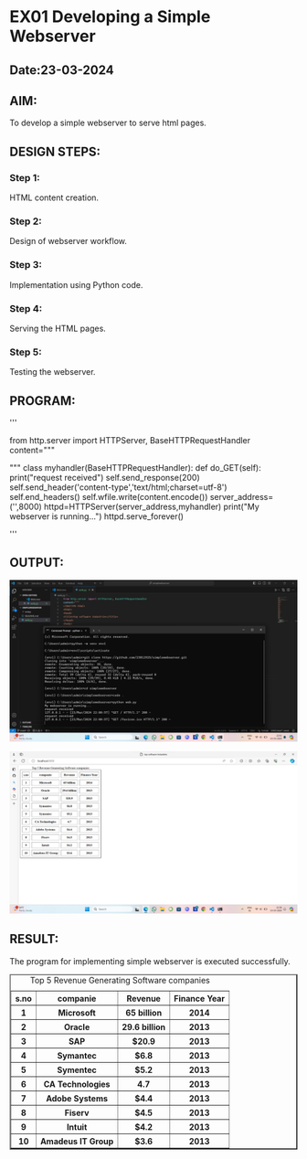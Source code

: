 # EX01 Developing a Simple Webserver
## Date:23-03-2024

## AIM:
To develop a simple webserver to serve html pages.

## DESIGN STEPS:
### Step 1: 
HTML content creation.

### Step 2:
Design of webserver workflow.

### Step 3:
Implementation using Python code.

### Step 4:
Serving the HTML pages.

### Step 5:
Testing the webserver.

## PROGRAM:
'''

from http.server import HTTPServer, BaseHTTPRequestHandler
content="""
<!DOCTYPE html>
<html>
<head>
<title>top software Industries</title>
</head>
<body>
<table border="2" cellspacing="10"cellpadding="6">
<caption>Top 5 Revenue Generating Software companies</caption>
<tr>
<th>s.no</th>
<th>companie</th>
<th>Revenue</th>
<th>Finance Year</th>
</tr>
<tr>
<th>1</th>
<th>Microsoft</th>
<th>65 billion</th>
<th>2014</th>
</tr>
<tr>
<th>2</th>
<th>Oracle</th>
<th>29.6 billion</th>
<th>2013</th>
</tr>
<tr>
<th>3</th>
<th>SAP</th>
<th>$20.9</th>
<th>2013</th>
</tr>
<tr>
<th>4</th>
<th>Symantec</th>
<th>$6.8</th>
<th>2013</th>
</tr>
<tr>
<th>5</th>
<th>Symentec</th>
<th>$5.2</th>
<th>2013</th>
</tr>
<th>6</th>
<th>CA Technologies</th>
<th>4.7</th>
<th>2013</th>
</tr>
<th>7</th>
<th>Adobe Systems</th>
<th>$4.4</th>
<th>2013</th>
</tr>
<th>8</th>
<th>Fiserv</th>
<th>$4.5</th>
<th>2013</th>
</tr>
<th>9</th>
<th>Intuit</th>
<th>$4.2</th>
<th>2013</th>
</tr>
<th>10</th>
<th>Amadeus IT Group</th>
<th>$3.6 </th>
<th>2013</th>
</tr>
</body>
</html>
"""
class myhandler(BaseHTTPRequestHandler):
    def do_GET(self):
        print("request received")
        self.send_response(200)
        self.send_header('content-type','text/html;charset=utf-8')
        self.end_headers()
        self.wfile.write(content.encode())
server_address=('',8000)
httpd=HTTPServer(server_address,myhandler)
print("My webserver is running...")
httpd.serve_forever()

'''

## OUTPUT:

![alt text](command.png)

![alt text](output.png)


## RESULT:
The program for implementing simple webserver is executed successfully.
